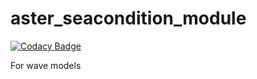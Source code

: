 # aster_seacondition_module

[![Codacy Badge](https://api.codacy.com/project/badge/Grade/8fabb3ac68e146998c4102d413a423d7)](https://app.codacy.com/gh/hui-aqua/Seacondition_module?utm_source=github.com&utm_medium=referral&utm_content=hui-aqua/Seacondition_module&utm_campaign=Badge_Grade)

For wave models
